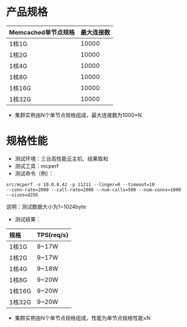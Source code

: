 # 产品规格

Memcached单节点规格|	最大连接数
:---|:--
1核1G	|10000
1核2G  |10000
1核4G	|10000
1核8G	|10000
1核16G	|10000
1核32G	|10000

- 集群实例由N个单节点规格组成，最大连接数为1000×N

# 规格性能

- 测试环境：三台高性能云主机、结果取和
- 测试工具：mcperf
- 测试命令（例）：

<code>src/mcperf -s 10.0.8.42 -p 11211 --linger=0 --timeout=10 --conn-rate=2000 --call-rate=2000 --num-calls=500 --num-conns=1000 --sizes=d256</code>

说明：测试数据大小为1~1024byte

- 测试结果：

规格	| TPS(req/s)	
:---|:--
1核1G|	9~17W
1核2G	|9~17W
1核4G	|9~18W
1核8G	|9~20W
1核16G	|9~20W
1核32G	|9~20W

- 集群实例由N个单节点规格组成，性能为单节点规格性能×N
